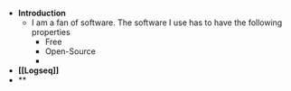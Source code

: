 - **Introduction**
	- I am a fan of software. The software I use has to have the following properties
		- Free
		- Open-Source
		-
- **[[Logseq]]**
- **